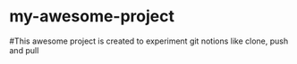 # my-awesome-project

#This awesome project is created to experiment git notions like clone, push and pull

